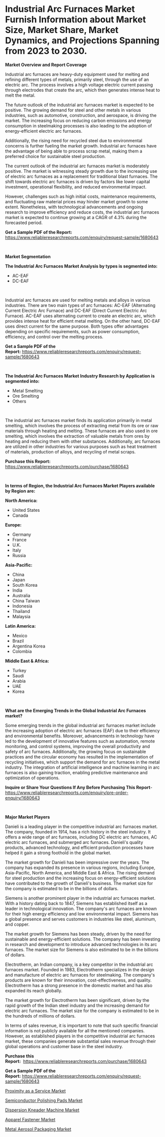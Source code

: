 <p><h1>Industrial Arc Furnaces Market Furnish Information about Market Size, Market Share, Market Dynamics, and Projections Spanning from 2023 to 2030.</h1></p><p><strong>Market Overview and Report Coverage</strong></p>
<p><p>Industrial arc furnaces are heavy-duty equipment used for melting and refining different types of metals, primarily steel, through the use of an electric arc. The process involves a high voltage electric current passing through electrodes that create the arc, which then generates intense heat to melt the metal.</p><p>The future outlook of the industrial arc furnaces market is expected to be positive. The growing demand for steel and other metals in various industries, such as automotive, construction, and aerospace, is driving the market. The increasing focus on reducing carbon emissions and energy consumption in steelmaking processes is also leading to the adoption of energy-efficient electric arc furnaces.</p><p>Additionally, the rising need for recycled steel due to environmental concerns is further fueling the market growth. Industrial arc furnaces have the advantage of being able to process scrap metal, making them a preferred choice for sustainable steel production.</p><p>The current outlook of the industrial arc furnaces market is moderately positive. The market is witnessing steady growth due to the increasing use of electric arc furnaces as a replacement for traditional blast furnaces. The shift towards electric arc furnaces is driven by factors like lower capital investment, operational flexibility, and reduced environmental impact.</p><p>However, challenges such as high initial costs, maintenance requirements, and fluctuating raw material prices may hinder market growth to some extent. Nonetheless, with technological advancements and ongoing research to improve efficiency and reduce costs, the industrial arc furnaces market is expected to continue growing at a CAGR of 4.3% during the forecasted period.</p></p>
<p><strong>Get a Sample PDF of the Report:</strong> <a href="https://www.reliableresearchreports.com/enquiry/request-sample/1680643">https://www.reliableresearchreports.com/enquiry/request-sample/1680643</a></p>
<p>&nbsp;</p>
<p><strong>Market Segmentation</strong></p>
<p><strong>The Industrial Arc Furnaces Market Analysis by types is segmented into:</strong></p>
<p><ul><li>AC-EAF</li><li>DC-EAF</li></ul></p>
<p>&nbsp;</p>
<p><p>Industrial arc furnaces are used for melting metals and alloys in various industries. There are two main types of arc furnaces: AC-EAF (Alternating Current Electric Arc Furnace) and DC-EAF (Direct Current Electric Arc Furnace). AC-EAF uses alternating current to create an electric arc, which provides intense heat for efficient metal melting. On the other hand, DC-EAF uses direct current for the same purpose. Both types offer advantages depending on specific requirements, such as power consumption, efficiency, and control over the melting process.</p></p>
<p><strong>Get a Sample PDF of the Report:</strong>&nbsp;<a href="https://www.reliableresearchreports.com/enquiry/request-sample/1680643">https://www.reliableresearchreports.com/enquiry/request-sample/1680643</a></p>
<p>&nbsp;</p>
<p><strong>The Industrial Arc Furnaces Market Industry Research by Application is segmented into:</strong></p>
<p><ul><li>Metal Smelting</li><li>Ore Smelting</li><li>Others</li></ul></p>
<p>&nbsp;</p>
<p><p>The industrial arc furnaces market finds its application primarily in metal smelting, which involves the process of extracting metal from its ore or raw materials through heating and melting. These furnaces are also used in ore smelting, which involves the extraction of valuable metals from ores by heating and reducing them with other substances. Additionally, arc furnaces are utilized in other industries for various purposes such as heat treatment of materials, production of alloys, and recycling of metal scraps.</p></p>
<p><strong>Purchase this Report:</strong>&nbsp; <a href="https://www.reliableresearchreports.com/purchase/1680643">https://www.reliableresearchreports.com/purchase/1680643</a></p>
<p>&nbsp;</p>
<p><strong>In terms of Region, the Industrial Arc Furnaces Market Players available by Region are:</strong></p>
<p>
    <p> <strong> North America: </strong>
        <ul>
            <li>United States</li>
            <li>Canada</li>
        </ul>
        </p> 
    <p> <strong> Europe: </strong>
        <ul>
            <li>Germany</li>
            <li>France</li>
            <li>U.K.</li>
            <li>Italy</li>
            <li>Russia</li>
        </ul>
        </p> 
    <p> <strong> Asia-Pacific: </strong>
        <ul>
            <li>China</li>
            <li>Japan</li>
            <li>South Korea</li>
            <li>India</li>
            <li>Australia</li>
            <li>China Taiwan</li>
            <li>Indonesia</li>
            <li>Thailand</li>
            <li>Malaysia</li>
        </ul>
        </p> 
    <p> <strong> Latin America: </strong>
        <ul>
            <li>Mexico</li>
            <li>Brazil</li>
            <li>Argentina Korea</li>
            <li>Colombia</li>
        </ul>
        </p> 
    <p> <strong> Middle East & Africa: </strong>
        <ul>
            <li>Turkey</li>
            <li>Saudi</li>
            <li>Arabia</li>
            <li>UAE</li>
            <li>Korea</li>
        </ul>
    </p>
    </p>
<p>&nbsp;</p>
<p><strong>What are the Emerging Trends in the Global Industrial Arc Furnaces market?</strong></p>
<p><p>Some emerging trends in the global industrial arc furnaces market include the increasing adoption of electric arc furnaces (EAF) due to their efficiency and environmental benefits. Moreover, advancements in technology have led to the development of innovative features such as automation, remote monitoring, and control systems, improving the overall productivity and safety of arc furnaces. Additionally, the growing focus on sustainable practices and the circular economy has resulted in the implementation of recycling initiatives, which support the demand for arc furnaces in the metal industry. The integration of artificial intelligence and machine learning in arc furnaces is also gaining traction, enabling predictive maintenance and optimization of operations.</p></p>
<p><strong>Inquire or Share Your Questions If Any Before Purchasing This Report</strong>- <a href="https://www.reliableresearchreports.com/enquiry/pre-order-enquiry/1680643">https://www.reliableresearchreports.com/enquiry/pre-order-enquiry/1680643</a></p>
<p>&nbsp;</p>
<p><strong>Major Market Players</strong></p>
<p><p>Danieli is a leading player in the competitive industrial arc furnaces market. The company, founded in 1914, has a rich history in the steel industry. It offers a wide range of arc furnaces, including DC electric arc furnaces, AC electric arc furnaces, and submerged arc furnaces. Danieli's quality products, advanced technology, and efficient production processes have helped it gain a strong foothold in the global market.</p><p>The market growth for Danieli has been impressive over the years. The company has expanded its presence in various regions, including Europe, Asia-Pacific, North America, and Middle East & Africa. The rising demand for steel production and the increasing focus on energy-efficient solutions have contributed to the growth of Danieli's business. The market size for the company is estimated to be in the billions of dollars.</p><p>Siemens is another prominent player in the industrial arc furnaces market. With a history dating back to 1847, Siemens has established itself as a leader in technological innovation. The company's arc furnaces are known for their high energy efficiency and low environmental impact. Siemens has a global presence and serves customers in industries like steel, aluminum, and copper.</p><p>The market growth for Siemens has been steady, driven by the need for sustainable and energy-efficient solutions. The company has been investing in research and development to introduce advanced technologies in its arc furnaces. The market size for Siemens is also estimated to be in the billions of dollars.</p><p>Electrotherm, an Indian company, is a key competitor in the industrial arc furnaces market. Founded in 1983, Electrotherm specializes in the design and manufacture of electric arc furnaces for steelmaking. The company's products are known for their innovation, cost-effectiveness, and quality. Electrotherm has a strong presence in the domestic market and has also expanded its reach globally.</p><p>The market growth for Electrotherm has been significant, driven by the rapid growth of the Indian steel industry and the increasing demand for electric arc furnaces. The market size for the company is estimated to be in the hundreds of millions of dollars.</p><p>In terms of sales revenue, it is important to note that such specific financial information is not publicly available for all the mentioned companies. However, as established players in the competitive industrial arc furnaces market, these companies generate substantial sales revenue through their global operations and customer base in the steel industry.</p></p>
<p><strong>Purchase this Report:</strong>&nbsp;&nbsp;<a href="https://www.reliableresearchreports.com/purchase/1680643">https://www.reliableresearchreports.com/purchase/1680643</a></p>
<p></p>
<p><strong>Get a Sample PDF of the Report:</strong>&nbsp;<a href="https://www.reliableresearchreports.com/enquiry/request-sample/1680643">https://www.reliableresearchreports.com/enquiry/request-sample/1680643</a></p>
<p><p><a href="https://medium.com/@v25590012/proximity-as-a-service-market-insights-into-market-cagr-market-trends-and-growth-strategies-ce029ade2f55">Proximity as a Service Market</a></p><p><a href="https://www.linkedin.com/pulse/semiconductor-polishing-pads-market-insights-players-forecast/">Semiconductor Polishing Pads Market</a></p><p><a href="https://medium.com/@maryg156987/dispersion-kneader-machine-market-size-growth-forecast-2023-2030-3be74949f119">Dispersion Kneader Machine Market</a></p><p><a href="https://www.linkedin.com/pulse/apparel-fastener-market-insights-players-forecast-till-2030/">Apparel Fastener Market</a></p><p><a href="https://www.linkedin.com/pulse/metal-aerosol-packaging-market-share-amp-new-trends-analysis/">Metal Aerosol Packaging Market</a></p></p>